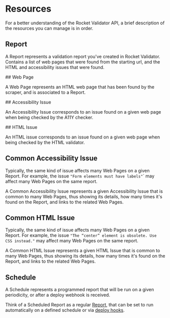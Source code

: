 # Resources

For a better understanding of the Rocket Validator API, a brief description of the resources you can manage is in order.

## Report

A Report represents a validation report you've created in Rocket Validator. Contains a list of web pages that were found from the starting url, and the HTML and accessibility issues that were found.

## Web Page

A Web Page represents an HTML web page that has been found by the scraper, and is associated to a Report.

## Accessibility Issue

An Accessibility Issue corresponds to an issue found on a given web page when being checked by the A11Y checker.

## HTML Issue

An HTML issue corresponds to an issue found on a given web page when being checked by the HTML validator.

## Common Accessibility Issue

Typically, the same kind of issue affects many Web Pages on a given Report. For example, the issue `"Form elements must have labels"`</code>` may affect many Web Pages on the same report.

A Common Accessibility Issue represents a given Accessibility Issue that is common to many Web Pages, thus showing its details, how many times it's found on the Report, and links to the related Web Pages.

## Common HTML Issue

Typically, the same kind of issue affects many Web Pages on a given Report. For example, the issue `"The “center” element is obsolete. Use CSS instead."` may affect many Web Pages on the same report.

A Common HTML Issue represents a given HTML Issue that is common to many Web Pages, thus showing its details, how many times it's found on the Report, and links to the related Web Pages.

## Schedule

A Schedule represents a programmed report that will be run on a given periodicity, or after a deploy webhook is received.

Think of a Scheduled Report as a regular <a href="#report">Report</a>, that can be set to run automatically on a defined schedule or via <a href="/deploy-hooks">deploy hooks</a>.
